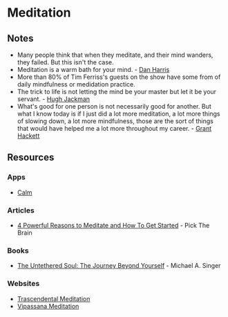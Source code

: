 # Meditation

## Notes

* Many people think that when they meditate, and their mind wanders, they failed. But this isn't the case.
* Meditation is a warm bath for your mind. - [Dan Harris](https://twitter.com/danbharris)
* More than 80% of Tim Ferriss's guests on the show have some from of daily mindfulness or medidation practice.
* The trick to life is not letting the mind be your master but let it be your servant. - [Hugh Jackman](https://twitter.com/realhughjackman)
* What's good for one person is not necessarily good for another. But what I know today is if I just did a lot more meditation, a lot more things of slowing down, a lot more mindfulness, those are the sort of things that would have helped me a lot more throughout my career. - [Grant Hackett](https://www.wikiwand.com/en/Grant_Hackett)

## Resources

### Apps

* [Calm](https://www.calm.com/)

### Articles

* [4 Powerful Reasons to Meditate and How To Get Started](https://www.pickthebrain.com/4-reasons-you-should-meditate-and-how-to-get-started/) - Pick The Brain

### Books

* [The Untethered Soul: The Journey Beyond Yourself](https://smile.amazon.co.uk/dp/1572245379) - Michael A. Singer

### Websites

* [Trascendental Meditation](https://www.tm.org/)
* [Vipassana Meditation](https://www.dhamma.org/en/about/vipassana)



